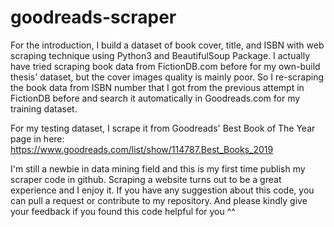 # goodreads-scraper
For the introduction, I build a dataset of book cover, title, and ISBN with web scraping technique using Python3 and BeautifulSoup Package. I actually have tried scraping book data from FictionDB.com before for my own-build thesis' dataset, but the cover images quality is mainly poor. So I re-scraping the book data from ISBN number that I got from the previous attempt in FictionDB before and search it automatically in Goodreads.com for my training dataset.

For my testing dataset, I scrape it from Goodreads' Best Book of The Year page in here: https://www.goodreads.com/list/show/114787.Best_Books_2019

I'm still a newbie in data mining field and this is my first time publish my scraper code in github. Scraping a website turns out to be a great experience and I enjoy it.
If you have any suggestion about this code, you can pull a request or contribute to my repository. And please kindly give your feedback if you found this code helpful for you ^^
